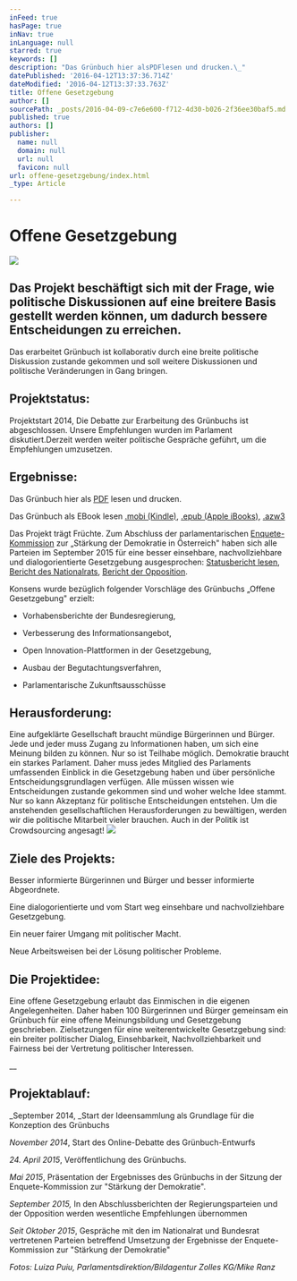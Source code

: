 ```yaml
---
inFeed: true
hasPage: true
inNav: true
inLanguage: null
starred: true
keywords: []
description: "Das Grünbuch hier alsPDFlesen und drucken.\_"
datePublished: '2016-04-12T13:37:36.714Z'
dateModified: '2016-04-12T13:37:33.763Z'
title: Offene Gesetzgebung
author: []
sourcePath: _posts/2016-04-09-c7e6e600-f712-4d30-b026-2f36ee30baf5.md
published: true
authors: []
publisher:
  name: null
  domain: null
  url: null
  favicon: null
url: offene-gesetzgebung/index.html
_type: Article

---
```

# Offene Gesetzgebung
![](https://s3-us-west-2.amazonaws.com/the-grid-img/p/03c3fd878a1e562d3c4e01f580c5ce2c86ac281e.png)

## Das Projekt beschäftigt sich mit der Frage, wie politische Diskussionen auf eine breitere Basis gestellt werden können, um dadurch bessere Entscheidungen zu erreichen. 

Das erarbeitet Grünbuch ist kollaborativ durch eine breite politische Diskussion zustande gekommen und soll weitere Diskussionen und politische Veränderungen in Gang bringen. 

## Projektstatus: 

Projektstart 2014, Die Debatte zur Erarbeitung des Grünbuchs ist abgeschlossen. Unsere Empfehlungen wurden im Parlament diskutiert.Derzeit werden weiter politische Gespräche geführt, um die Empfehlungen umzusetzen. 

## Ergebnisse: 

Das Grünbuch hier als [PDF][0] lesen und drucken. 

Das Grünbuch als EBook lesen [.mobi (Kindle)][1], [.epub (Apple iBooks)][2], [.azw3][3]

Das Projekt trägt Früchte. Zum Abschluss der parlamentarischen [Enquete-Kommission][4] zur „Stärkung der Demokratie in Österreich" haben sich alle Parteien im September 2015 für eine besser einsehbare, nachvollziehbare und dialogorientierte Gesetzgebung ausgesprochen: [Statusbericht lesen][5], [Bericht des Nationalrats][6], [Bericht der Opposition][7]. 

Konsens wurde bezüglich folgender Vorschläge des Grünbuchs „Offene Gesetzgebung" erzielt: 

* Vorhabensberichte der Bundesregierung, 

* Verbesserung des Informationsangebot, 

* Open Innovation-Plattformen in der Gesetzgebung, 

* Ausbau der Begutachtungsverfahren, 

* Parlamentarische Zukunftsausschüsse

## Herausforderung: 

Eine aufgeklärte Gesellschaft braucht mündige Bürgerinnen und Bürger. Jede und jeder muss Zugang zu Informationen haben, um sich eine Meinung bilden zu können. Nur so ist Teilhabe möglich. Demokratie braucht ein starkes Parlament. Daher muss jedes Mitglied des Parlaments umfassenden Einblick in die Gesetzgebung haben und über persönliche Entscheidungsgrundlagen verfügen.  Alle müssen wissen wie Entscheidungen zustande gekommen sind und woher welche Idee stammt. Nur so kann Akzeptanz für politische Entscheidungen entstehen. Um die anstehenden gesellschaftlichen Herausforderungen zu bewältigen, werden wir die politische Mitarbeit vieler brauchen. Auch in der Politik ist Crowdsourcing angesagt! ![](https://the-grid-user-content.s3-us-west-2.amazonaws.com/9ec1f9e9-b81a-4095-9df9-e8cf714e271a.jpg)

## Ziele des Projekts: 

Besser informierte Bürgerinnen und Bürger und besser informierte Abgeordnete.  

Eine dialogorientierte und vom Start weg einsehbare und nachvollziehbare Gesetzgebung. 

Ein neuer fairer Umgang mit politischer Macht. 

Neue Arbeitsweisen bei der Lösung politischer Probleme. 

## Die Projektidee: 

Eine offene Gesetzgebung erlaubt das Einmischen in die eigenen Angelegenheiten. Daher haben 100 Bürgerinnen und Bürger gemeinsam ein Grünbuch für eine offene Meinungsbildung und Gesetzgebung geschrieben. Zielsetzungen für eine weiterentwickelte Gesetzgebung sind: ein breiter politischer Dialog, Einsehbarkeit, Nachvollziehbarkeit und Fairness bei der Vertretung politischer Interessen.

__

## Projektablauf: 

_September 2014, _Start der Ideensammlung als Grundlage für die Konzeption des Grünbuchs 

_November 2014_, Start des Online-Debatte des Grünbuch-Entwurfs 

_24\. April 2015_, Veröffentlichung des Grünbuchs. 

_Mai 2015_, Präsentation der Ergebnisses des Grünbuchs in der Sitzung der
Enquete-Kommission zur "Stärkung der Demokratie". 

_September 2015,_ In den Abschlussberichten der Regierungsparteien und der
Opposition werden wesentliche Empfehlungen übernommen 

_Seit Oktober 2015_, Gespräche mit den im Nationalrat und Bundesrat vertretenen
Parteien betreffend Umsetzung der Ergebnisse der Enquete-Kommission zur
"Stärkung der Demokratie" 

_Fotos: Luiza Puiu, Parlamentsdirektion/Bildagentur Zolles KG/Mike Ranz_

[0]: http://info.publicaffairs.cc/Freigegebene%20Dokumente/Gr%C3%BCnbuch_Offene_Gesetzgebung_20150331.pdf
[1]: http://info.publicaffairs.cc/Freigegebene%20Dokumente/Grunbuch%20Offene%20Gesetzgebung%20-%20besserentscheiden.mobi
[2]: http://info.publicaffairs.cc/Freigegebene%20Dokumente/Grunbuch%20Offene%20Gesetzgebung%20-%20besserentscheiden.epub
[3]: http://info.publicaffairs.cc/Freigegebene%20Dokumente/Grunbuch%20Offene%20Gesetzgebung%20-%20besserentscheiden.azw3
[4]: http://www.parlament.gv.at/PAKT/PR/JAHR_2015/PK0471/index.shtml
[5]: http://info.publicaffairs.cc/Freigegebene%20Dokumente/Statusbericht_Offene_Gesetzgebung_20150922.pdf
[6]: https://www.parlament.gv.at/PAKT/VHG/XXV/I/I_00791/index.shtml
[7]: http://www.parlament.gv.at/PAKT/VHG/XXV/I/I_00791/imfname_468783.pdf